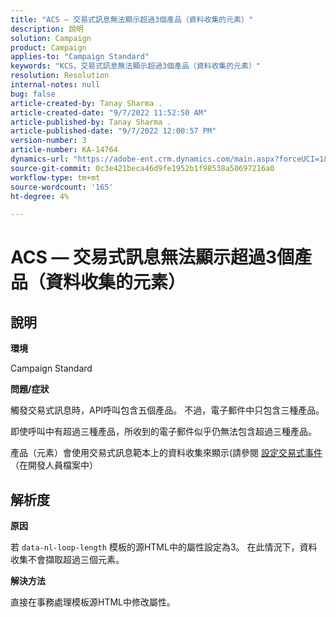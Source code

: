 ```yaml
---
title: "ACS — 交易式訊息無法顯示超過3個產品（資料收集的元素）"
description: 說明
solution: Campaign
product: Campaign
applies-to: "Campaign Standard"
keywords: "KCS，交易式訊息無法顯示超過3個產品（資料收集的元素）"
resolution: Resolution
internal-notes: null
bug: false
article-created-by: Tanay Sharma .
article-created-date: "9/7/2022 11:52:50 AM"
article-published-by: Tanay Sharma .
article-published-date: "9/7/2022 12:00:57 PM"
version-number: 3
article-number: KA-14764
dynamics-url: "https://adobe-ent.crm.dynamics.com/main.aspx?forceUCI=1&pagetype=entityrecord&etn=knowledgearticle&id=4e678f96-a32e-ed11-9db1-002248086735"
source-git-commit: 0c3e421beca46d9fe1952b1f98538a50697216a0
workflow-type: tm+mt
source-wordcount: '165'
ht-degree: 4%

---
```


# ACS — 交易式訊息無法顯示超過3個產品（資料收集的元素）

## 說明


<b>環境</b>

Campaign Standard



<b>問題/症狀</b>

觸發交易式訊息時，API呼叫包含五個產品。 不過，電子郵件中只包含三種產品。

即使呼叫中有超過三種產品，所收到的電子郵件似乎仍無法包含超過三種產品。

產品（元素）會使用交易式訊息範本上的資料收集來顯示(請參閱 [設定交易式事件](https://experienceleague.adobe.com/docs/campaign-standard/using/communication-channels/transactional-messaging/event-configuration/configuring-transactional-event.html?lang=en)（在開發人員檔案中）


## 解析度


<b>原因</b>

若 `data-nl-loop-length` 模板的源HTML中的屬性設定為3。 在此情況下，資料收集不會擷取超過三個元素。



<b>解決方法</b>

直接在事務處理模板源HTML中修改屬性。


